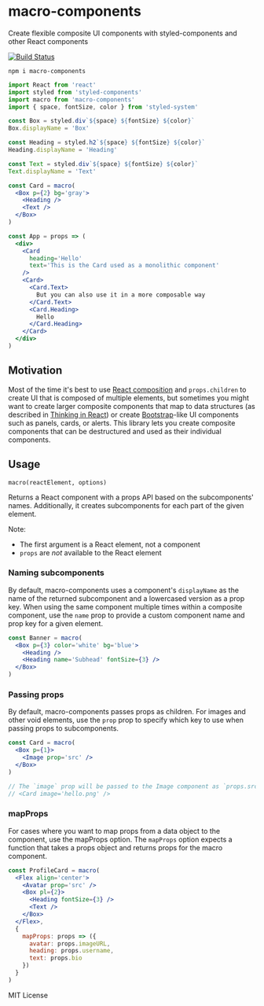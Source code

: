 
# macro-components

Create flexible composite UI components with styled-components and other React components

[![Build Status][build-badge]][build]
<!-- cant log in so nope
[![Coverage][coverage-badge]][coverage]
-->

[build-badge]: https://img.shields.io/travis/jxnblk/macro-components/master.svg?style=flat-square
[build]: https://travis-ci.org/jxnblk/macro-components
[coverage-badge]: https://img.shields.io/codecov/c/github/jxnblk/macro-components.svg?style=flat-square
[coverage]: https://codecov.io/github/jxnblk/macro-components

```
npm i macro-components
```

```jsx
import React from 'react'
import styled from 'styled-components'
import macro from 'macro-components'
import { space, fontSize, color } from 'styled-system'

const Box = styled.div`${space} ${fontSize} ${color}`
Box.displayName = 'Box'

const Heading = styled.h2`${space} ${fontSize} ${color}`
Heading.displayName = 'Heading'

const Text = styled.div`${space} ${fontSize} ${color}`
Text.displayName = 'Text'

const Card = macro(
  <Box p={2} bg='gray'>
    <Heading />
    <Text />
  </Box>
)

const App = props => (
  <div>
    <Card
      heading='Hello'
      text='This is the Card used as a monolithic component'
    />
    <Card>
      <Card.Text>
        But you can also use it in a more composable way
      </Card.Text>
      <Card.Heading>
        Hello
      </Card.Heading>
    </Card>
  </div>
)
```

## Motivation

Most of the time it's best to use [React composition][composition] and `props.children`
to create UI that is composed of multiple elements,
but sometimes you might want to create larger composite components
that map to data structures
(as described in [Thinking in React][thinking-in-react])
or create [Bootstrap][bootstrap]-like UI components
such as panels, cards, or alerts.
This library lets you create composite components
that can be destructured and used as their individual components.

[composition]: https://reactjs.org/docs/composition-vs-inheritance.html
[thinking-in-react]: https://reactjs.org/docs/thinking-in-react.html
[bootstrap]: https://getbootstrap.com

## Usage

`macro(reactElement, options)`

Returns a React component with a props API based on the subcomponents' names.
Additionally, it creates subcomponents for each part of the given element.

Note:
- The first argument is a React element, not a component
- `props` are *not* available to the React element

### Naming subcomponents

By default, macro-components uses a component's `displayName`
as the name of the returned subcomponent and a lowercased version as a prop key.
When using the same component multiple times within a composite component,
use the `name` prop to provide a custom component name and prop key for a given element.

```jsx
const Banner = macro(
  <Box p={3} color='white' bg='blue'>
    <Heading />
    <Heading name='Subhead' fontSize={3} />
  </Box>
)
```

### Passing props

By default, macro-components passes props as children.
For images and other void elements, use the `prop` prop to specify which key
to use when passing props to subcomponents.

```jsx
const Card = macro(
  <Box p={1}>
    <Image prop='src' />
  </Box>
)

// The `image` prop will be passed to the Image component as `props.src`
// <Card image='hello.png' />
```

### mapProps

For cases where you want to map props from a data object to the component, use the mapProps option.
The `mapProps` option expects a function that takes a props object and returns props for the macro component.

```jsx
const ProfileCard = macro(
  <Flex align='center'>
    <Avatar prop='src' />
    <Box pl={2}>
      <Heading fontSize={3} />
      <Text />
    </Box>
  </Flex>,
  {
    mapProps: props => ({
      avatar: props.imageURL,
      heading: props.username,
      text: props.bio
    })
  }
)
```

MIT License
